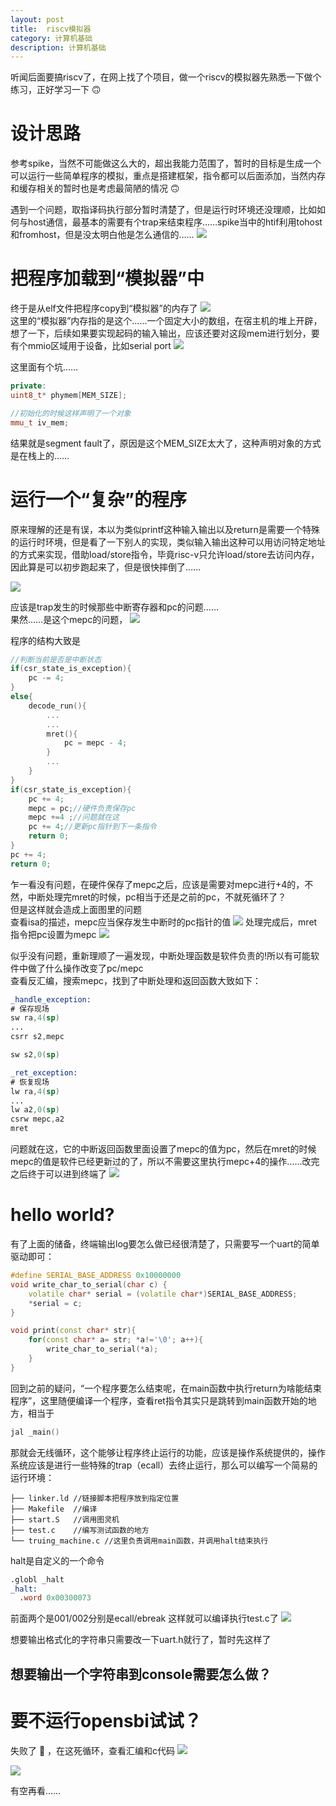 ```yaml
---
layout: post
title:  riscv模拟器
category: 计算机基础 
description: 计算机基础
---
```


听闻后面要搞riscv了，在网上找了个项目，做一个riscv的模拟器先熟悉一下做个练习，正好学习一下  :upside_down_face:    

# 设计思路
参考spike，当然不可能做这么大的，超出我能力范围了，暂时的目标是生成一个可以运行一些简单程序的模拟，重点是搭建框架，指令都可以后面添加，当然内存和缓存相关的暂时也是考虑最简陋的情况 :upside_down_face:  

遇到一个问题，取指译码执行部分暂时清楚了，但是运行时环境还没理顺，比如如何与host通信，最基本的需要有个trap来结束程序……spike当中的htif利用tohost和fromhost，但是没太明白他是怎么通信的……
![](/assets/img/2024-03-07-09-41-26.png)

# 把程序加载到“模拟器”中
终于是从elf文件把程序copy到“模拟器”的内存了
![](/assets/img/2024-03-14-10-11-27.png)  
这里的“模拟器”内存指的是这个……一个固定大小的数组，在宿主机的堆上开辟，想了一下，后续如果要实现起码的输入输出，应该还要对这段mem进行划分，要有个mmio区域用于设备，比如serial port
![](/assets/img/2024-03-14-10-12-57.png)

这里面有个坑……
```C++
private:
uint8_t* phymem[MEM_SIZE]; 

//初始化的时候这样声明了一个对象
mmu_t iv_mem;
```
结果就是segment fault了，原因是这个MEM_SIZE太大了，这种声明对象的方式是在栈上的……

# 运行一个“复杂”的程序

原来理解的还是有误，本以为类似printf这种输入输出以及return是需要一个特殊的运行时环境，但是看了一下别人的实现，类似输入输出这种可以用访问特定地址的方式来实现，借助load/store指令，毕竟risc-v只允许load/store去访问内存，因此算是可以初步跑起来了，但是很快摔倒了……

![](/assets/img/2024-03-25-09-33-08.png)

应该是trap发生的时候那些中断寄存器和pc的问题……  
果然……是这个mepc的问题，
![](/assets/img/2024-04-01-11-20-49.png)

程序的结构大致是
```C++
//判断当前是否是中断状态
if(csr_state_is_exception){
    pc -= 4;
}
else{
    decode_run(){
        ...
        ...
        mret(){
            pc = mepc - 4;
        }
        ...
    }
}
if(csr_state_is_exception){
    pc += 4;
    mepc = pc;//硬件负责保存pc
    mepc +=4 ;//问题就在这
    pc += 4;//更新pc指针到下一条指令
    return 0;
}
pc += 4;
return 0;
```
乍一看没有问题，在硬件保存了mepc之后，应该是需要对mepc进行+4的，不然，中断处理完mret的时候，pc相当于还是之前的pc，不就死循环了？  
但是这样就会造成上面图里的问题  
查看isa的描述，mepc应当保存发生中断时的pc指针的值
![](/assets/img/2024-04-01-13-17-20.png)
处理完成后，mret指令把pc设置为mepc
![](/assets/img/2024-04-01-13-20-27.png)

似乎没有问题，重新理顺了一遍发现，中断处理函数是软件负责的!所以有可能软件中做了什么操作改变了pc/mepc  
查看反汇编，搜索mepc，找到了中断处理和返回函数大致如下：
```asm
_handle_exception:
# 保存现场
sw ra,4(sp)
...
csrr s2,mepc

sw s2,0(sp)

_ret_exception:
# 恢复现场
lw ra,4(sp)
...
lw a2,0(sp)
csrw mepc,a2
mret
```
问题就在这，它的中断返回函数里面设置了mepc的值为pc，然后在mret的时候mepc的值是软件已经更新过的了，所以不需要这里执行mepc+4的操作……改完之后终于可以进到终端了
![](/assets/img/2024-04-01-14-30-46.png)


# hello world?
有了上面的储备，终端输出log要怎么做已经很清楚了，只需要写一个uart的简单驱动即可：
```c++
#define SERIAL_BASE_ADDRESS 0x10000000
void write_char_to_serial(char c) {
    volatile char* serial = (volatile char*)SERIAL_BASE_ADDRESS;
    *serial = c;
}

void print(const char* str){
    for(const char* a= str; *a!='\0'; a++){
        write_char_to_serial(*a);
    }
}
```
回到之前的疑问，“一个程序要怎么结束呢，在main函数中执行return为啥能结束程序”，这里随便编译一个程序，查看ret指令其实只是跳转到main函数开始的地方，相当于
```asm
jal _main()
```
那就会无线循环，这个能够让程序终止运行的功能，应该是操作系统提供的，操作系统应该是进行一些特殊的trap（ecall）去终止运行，那么可以编写一个简易的运行环境：
```
├── linker.ld //链接脚本把程序放到指定位置
├── Makefile  //编译
├── start.S   //调用图灵机                       
├── test.c    //编写测试函数的地方       
└── truing_machine.c //这里负责调用main函数，并调用halt结束执行
```
halt是自定义的一个命令
```asm
.globl _halt
_halt:
  .word 0x00300073
```
前面两个是001/002分别是ecall/ebreak
这样就可以编译执行test.c了
![](/assets/img/2024-04-01-14-43-14.png)

想要输出格式化的字符串只需要改一下uart.h就行了，暂时先这样了

## 想要输出一个字符串到console需要怎么做？

# 要不运行opensbi试试？
失败了 :shushing_face: ，在这死循环，查看汇编和c代码
![](/assets/img/2024-04-01-15-33-38.png)

![](/assets/img/2024-04-01-15-34-51.png)

有空再看……